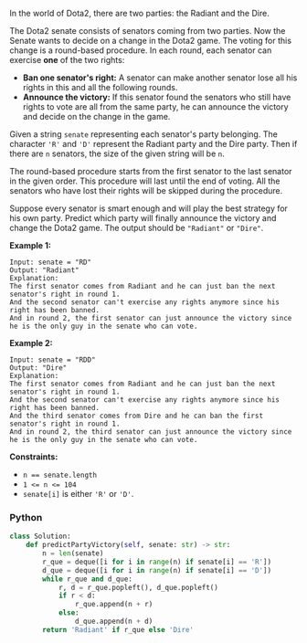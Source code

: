 In the world of Dota2, there are two parties: the Radiant and the Dire.

The Dota2 senate consists of senators coming from two parties. Now the Senate wants to decide on a change in the Dota2 game. The voting for this change is a round-based procedure. In each round, each senator can exercise  **one**  of the two rights:

-   **Ban one senator's right:**  A senator can make another senator lose all his rights in this and all the following rounds.
-   **Announce the victory:**  If this senator found the senators who still have rights to vote are all from the same party, he can announce the victory and decide on the change in the game.

Given a string  `senate`  representing each senator's party belonging. The character  `'R'`  and  `'D'`  represent the Radiant party and the Dire party. Then if there are  `n`  senators, the size of the given string will be  `n`.

The round-based procedure starts from the first senator to the last senator in the given order. This procedure will last until the end of voting. All the senators who have lost their rights will be skipped during the procedure.

Suppose every senator is smart enough and will play the best strategy for his own party. Predict which party will finally announce the victory and change the Dota2 game. The output should be  `"Radiant"`  or  `"Dire"`.

**Example 1:**
```
Input: senate = "RD"
Output: "Radiant"
Explanation: 
The first senator comes from Radiant and he can just ban the next senator's right in round 1. 
And the second senator can't exercise any rights anymore since his right has been banned. 
And in round 2, the first senator can just announce the victory since he is the only guy in the senate who can vote.
```

**Example 2:**
```
Input: senate = "RDD"
Output: "Dire"
Explanation: 
The first senator comes from Radiant and he can just ban the next senator's right in round 1. 
And the second senator can't exercise any rights anymore since his right has been banned. 
And the third senator comes from Dire and he can ban the first senator's right in round 1. 
And in round 2, the third senator can just announce the victory since he is the only guy in the senate who can vote.
```

**Constraints:**

-   `n == senate.length`
-   `1 <= n <= 104`
-   `senate[i]`  is either  `'R'`  or  `'D'`.


### Python
```python
class Solution:
    def predictPartyVictory(self, senate: str) -> str:
        n = len(senate)
        r_que = deque([i for i in range(n) if senate[i] == 'R'])
        d_que = deque([i for i in range(n) if senate[i] == 'D'])
        while r_que and d_que:
            r, d = r_que.popleft(), d_que.popleft()
            if r < d:
                r_que.append(n + r)
            else:
                d_que.append(n + d)
        return 'Radiant' if r_que else 'Dire'
```